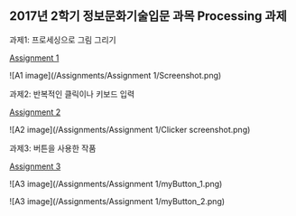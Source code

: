 ## 2017년 2학기 정보문화기술입문 과목 Processing 과제

과제1: 프로세싱으로 그림 그리기

[Assignment 1](https://github.com/andrew-noh/SNU2017_2_PROCESSING/tree/master/Assignments/Assignment%201)

![A1 image](/Assignments/Assignment 1/Screenshot.png)

과제2: 반복적인 클릭이나 키보드 입력

[Assignment 2](https://github.com/andrew-noh/SNU2017_2_PROCESSING/tree/master/Assignments/Assignment%202)

![A2 image](/Assignments/Assignment 1/Clicker screenshot.png)

과제3: 버튼을 사용한 작품

[Assignment 3](https://github.com/andrew-noh/SNU2017_2_PROCESSING/tree/master/Assignments/Assignment%203)

![A3 image](/Assignments/Assignment 1/myButton_1.png)

![A3 image](/Assignments/Assignment 1/myButton_2.png)

